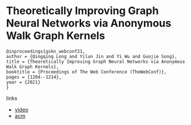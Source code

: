 # Theoretically Improving Graph Neural Networks via Anonymous Walk Graph Kernels

```
@inproceedings{gskn_webconf21,
author = {Qingqing Long and Yilun Jin and Yi Wu and Guojie Song},
title = {Theoretically Improving Graph Neural Networks via Anonymous Walk Graph Kernels},
booktitle = {Proceedings of The Web Conference (TheWebConf)},
pages = {1204--1214},
year = {2021}
}
```

links
- [video](https://www.youtube.com/watch?v=2jInnSxOP2A)
- [acm](https://dl.acm.org/doi/10.1145/3442381.3449951)
